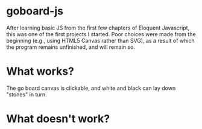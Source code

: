# goboard-js
After learning basic JS from the first few chapters of Eloquent Javascript, this was one of the first projects I started. Poor choices were made from the beginning (e.g., using HTML5 Canvas rather than SVG), as a result of which the program remains unfinished, and will remain so.

# What works?
The go board canvas is clickable, and white and black can lay down "stones" in turn.

# What doesn't work?
